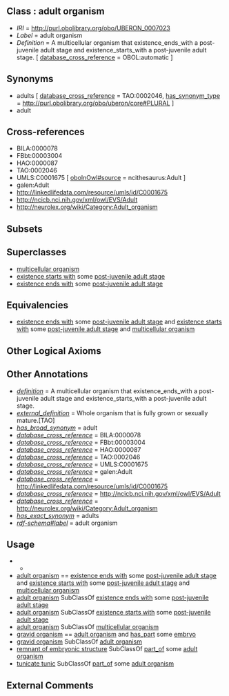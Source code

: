 
## Class : adult organism

 * *IRI* = http://purl.obolibrary.org/obo/UBERON_0007023
 * *Label* = adult organism
 * *Definition* = A multicellular organism that existence_ends_with a post-juvenile adult stage and existence_starts_with a post-juvenile adult stage. [ [database_cross_reference](../../ef/oboInOwl#hasDbXref.md) = OBOL:automatic ]

## Synonyms

 * adults [ [database_cross_reference](../../ef/oboInOwl#hasDbXref.md) = TAO:0002046, [has_synonym_type](../../pe/oboInOwl#hasSynonymType.md) = http://purl.obolibrary.org/obo/uberon/core#PLURAL ]
 * adult

## Cross-references

 * BILA:0000078
 * FBbt:00003004
 * HAO:0000087
 * TAO:0002046
 * UMLS:C0001675 [ [oboInOwl#source](../../ce/oboInOwl#source.md) = ncithesaurus:Adult ]
 * galen:Adult
 * http://linkedlifedata.com/resource/umls/id/C0001675
 * http://ncicb.nci.nih.gov/xml/owl/EVS/Adult
 * http://neurolex.org/wiki/Category:Adult_organism

## Subsets


## Superclasses

 * [multicellular organism](../../UBERON/68/UBERON_0000468.md)
 * [existence starts with](../../RO/89/RO_0002489.md) some [post-juvenile adult stage](../../UBERON/13/UBERON_0000113.md)
 * [existence ends with](../../RO/93/RO_0002493.md) some [post-juvenile adult stage](../../UBERON/13/UBERON_0000113.md)

## Equivalencies

 * [existence ends with](../../RO/93/RO_0002493.md) some [post-juvenile adult stage](../../UBERON/13/UBERON_0000113.md) and [existence starts with](../../RO/89/RO_0002489.md) some [post-juvenile adult stage](../../UBERON/13/UBERON_0000113.md) and [multicellular organism](../../UBERON/68/UBERON_0000468.md)

## Other Logical Axioms


## Other Annotations

 * *[definition](../../IAO/15/IAO_0000115.md)* = A multicellular organism that existence_ends_with a post-juvenile adult stage and existence_starts_with a post-juvenile adult stage.
 * *[external_definition](../../UBPROP/01/UBPROP_0000001.md)* = Whole organism that is fully grown or sexually mature.[TAO]
 * *[has_broad_synonym](../../ym/oboInOwl#hasBroadSynonym.md)* = adult
 * *[database_cross_reference](../../ef/oboInOwl#hasDbXref.md)* = BILA:0000078
 * *[database_cross_reference](../../ef/oboInOwl#hasDbXref.md)* = FBbt:00003004
 * *[database_cross_reference](../../ef/oboInOwl#hasDbXref.md)* = HAO:0000087
 * *[database_cross_reference](../../ef/oboInOwl#hasDbXref.md)* = TAO:0002046
 * *[database_cross_reference](../../ef/oboInOwl#hasDbXref.md)* = UMLS:C0001675
 * *[database_cross_reference](../../ef/oboInOwl#hasDbXref.md)* = galen:Adult
 * *[database_cross_reference](../../ef/oboInOwl#hasDbXref.md)* = http://linkedlifedata.com/resource/umls/id/C0001675
 * *[database_cross_reference](../../ef/oboInOwl#hasDbXref.md)* = http://ncicb.nci.nih.gov/xml/owl/EVS/Adult
 * *[database_cross_reference](../../ef/oboInOwl#hasDbXref.md)* = http://neurolex.org/wiki/Category:Adult_organism
 * *[has_exact_synonym](../../ym/oboInOwl#hasExactSynonym.md)* = adults
 * *[rdf-schema#label](../../el/rdf-schema#label.md)* = adult organism

## Usage

 * -
 * [adult organism](../../UBERON/23/UBERON_0007023.md) == [existence ends with](../../RO/93/RO_0002493.md) some [post-juvenile adult stage](../../UBERON/13/UBERON_0000113.md) and [existence starts with](../../RO/89/RO_0002489.md) some [post-juvenile adult stage](../../UBERON/13/UBERON_0000113.md) and [multicellular organism](../../UBERON/68/UBERON_0000468.md)
 * [adult organism](../../UBERON/23/UBERON_0007023.md) SubClassOf [existence ends with](../../RO/93/RO_0002493.md) some [post-juvenile adult stage](../../UBERON/13/UBERON_0000113.md)
 * [adult organism](../../UBERON/23/UBERON_0007023.md) SubClassOf [existence starts with](../../RO/89/RO_0002489.md) some [post-juvenile adult stage](../../UBERON/13/UBERON_0000113.md)
 * [adult organism](../../UBERON/23/UBERON_0007023.md) SubClassOf [multicellular organism](../../UBERON/68/UBERON_0000468.md)
 * [gravid organism](../../UBERON/97/UBERON_0009097.md) == [adult organism](../../UBERON/23/UBERON_0007023.md) and [has_part](../../BFO/51/BFO_0000051.md) some [embryo](../../UBERON/22/UBERON_0000922.md)
 * [gravid organism](../../UBERON/97/UBERON_0009097.md) SubClassOf [adult organism](../../UBERON/23/UBERON_0007023.md)
 * [remnant of embryonic structure](../../UBERON/90/UBERON_0006590.md) SubClassOf [part_of](../../BFO/50/BFO_0000050.md) some [adult organism](../../UBERON/23/UBERON_0007023.md)
 * [tunicate tunic](../../UBERON/02/UBERON_0011302.md) SubClassOf [part_of](../../BFO/50/BFO_0000050.md) some [adult organism](../../UBERON/23/UBERON_0007023.md)

## External Comments


